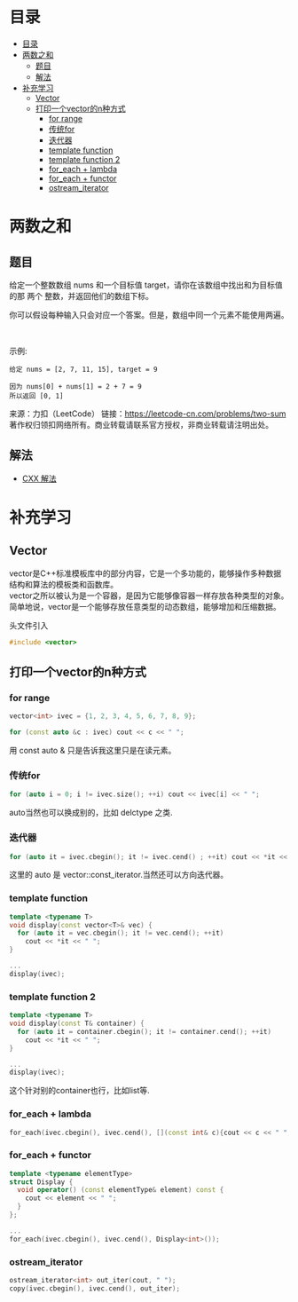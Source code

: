 # 目录
- [目录](#目录)
- [两数之和](#两数之和)
  - [题目](#题目)
  - [解法](#解法)
- [补充学习](#补充学习)
  - [Vector](#vector)
  - [打印一个vector的n种方式](#打印一个vector的n种方式)
    - [for range](#for-range)
    - [传统for](#传统for)
    - [迭代器](#迭代器)
    - [template function](#template-function)
    - [template function 2](#template-function-2)
    - [for_each + lambda](#for_each--lambda)
    - [for_each + functor](#for_each--functor)
    - [ostream_iterator](#ostream_iterator)



# 两数之和
## 题目
给定一个整数数组 nums 和一个目标值 target，请你在该数组中找出和为目标值的那 两个 整数，并返回他们的数组下标。

你可以假设每种输入只会对应一个答案。但是，数组中同一个元素不能使用两遍。

 

示例:
```
给定 nums = [2, 7, 11, 15], target = 9

因为 nums[0] + nums[1] = 2 + 7 = 9
所以返回 [0, 1]
```
来源：力扣（LeetCode）
链接：https://leetcode-cn.com/problems/two-sum
著作权归领扣网络所有。商业转载请联系官方授权，非商业转载请注明出处。
## 解法
- [CXX 解法](./two-sum.cpp)

# 补充学习
## Vector
vector是C++标准模板库中的部分内容，它是一个多功能的，能够操作多种数据结构和算法的模板类和函数库。          
vector之所以被认为是一个容器，是因为它能够像容器一样存放各种类型的对象。
简单地说，vector是一个能够存放任意类型的动态数组，能够增加和压缩数据。         

头文件引入
```cpp
#include <vector>
```

## 打印一个vector的n种方式
### for range
```cpp
vector<int> ivec = {1, 2, 3, 4, 5, 6, 7, 8, 9};

for (const auto &c : ivec) cout << c << " ";
```
用 const auto & 只是告诉我这里只是在读元素。

### 传统for
```cpp
for (auto i = 0; i != ivec.size(); ++i) cout << ivec[i] << " ";
```
auto当然也可以换成别的，比如 delctype 之类.

### 迭代器
```cpp
for (auto it = ivec.cbegin(); it != ivec.cend() ; ++it) cout << *it << " ";
```
这里的 auto 是 vector::const_iterator.当然还可以方向迭代器。

### template function
```cpp
template <typename T>
void display(const vector<T>& vec) {
  for (auto it = vec.cbegin(); it != vec.cend(); ++it)
    cout << *it << " ";
}

...
display(ivec);
```
### template function 2
```cpp
template <typename T>
void display(const T& container) {
  for (auto it = container.cbegin(); it != container.cend(); ++it)
    cout << *it << " ";
}

...
display(ivec);
```
这个针对别的container也行，比如list等.

### for_each + lambda
```cpp
for_each(ivec.cbegin(), ivec.cend(), [](const int& c){cout << c << " "; });
```
### for_each + functor
```cpp
template <typename elementType>
struct Display {
  void operator() (const elementType& element) const {
    cout << element << " ";
  }
};

...
for_each(ivec.cbegin(), ivec.cend(), Display<int>());
```
### ostream_iterator
```cpp
ostream_iterator<int> out_iter(cout, " ");
copy(ivec.cbegin(), ivec.cend(), out_iter);
```